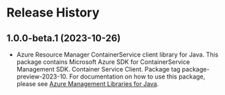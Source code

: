 # Release History

## 1.0.0-beta.1 (2023-10-26)

- Azure Resource Manager ContainerService client library for Java. This package contains Microsoft Azure SDK for ContainerService Management SDK. Container Service Client. Package tag package-preview-2023-10. For documentation on how to use this package, please see [Azure Management Libraries for Java](https://aka.ms/azsdk/java/mgmt).
